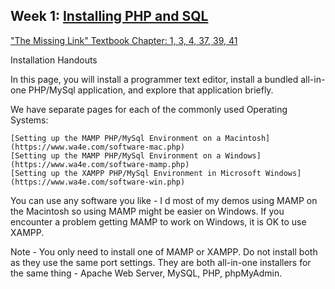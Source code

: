 ## Week 1: [Installing PHP and SQL](https://www.wa4e.com/lessons/install)

["The Missing Link" Textbook Chapter: 1, 3, 4, 37, 39, 41](http://textbooks.opensuny.org/the-missing-link-an-introduction-to-web-development-and-programming/)

Installation Handouts

In this page, you will install a programmer text editor, install a bundled all-in-one PHP/MySql application, and explore that application briefly.

We have separate pages for each of the commonly used Operating Systems:

    [Setting up the MAMP PHP/MySql Environment on a Macintosh](https://www.wa4e.com/software-mac.php)
    [Setting up the MAMP PHP/MySql Environment on a Windows](https://www.wa4e.com/software-mamp.php)
    [Setting up the XAMPP PHP/MySql Environment in Microsoft Windows](https://www.wa4e.com/software-win.php)

You can use any software you like - I d most of my demos using MAMP on the Macintosh so using MAMP might be easier on Windows. If you encounter a problem getting MAMP to work on Windows, it is OK to use XAMPP.

Note - You only need to install one of MAMP or XAMPP. Do not install both as they use the same port settings. They are both all-in-one installers for the same thing - Apache Web Server, MySQL, PHP, phpMyAdmin.
